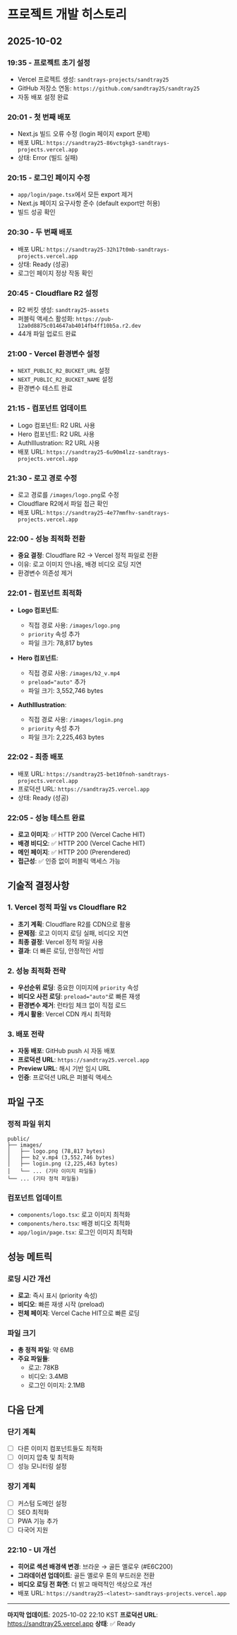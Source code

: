 # 프로젝트 개발 히스토리

## 2025-10-02

### 19:35 - 프로젝트 초기 설정
- Vercel 프로젝트 생성: `sandtrays-projects/sandtray25`
- GitHub 저장소 연동: `https://github.com/sandtray25/sandtray25`
- 자동 배포 설정 완료

### 20:01 - 첫 번째 배포
- Next.js 빌드 오류 수정 (login 페이지 export 문제)
- 배포 URL: `https://sandtray25-86vctgkg3-sandtrays-projects.vercel.app`
- 상태: Error (빌드 실패)

### 20:15 - 로그인 페이지 수정
- `app/login/page.tsx`에서 모든 export 제거
- Next.js 페이지 요구사항 준수 (default export만 허용)
- 빌드 성공 확인

### 20:30 - 두 번째 배포
- 배포 URL: `https://sandtray25-32h17t0mb-sandtrays-projects.vercel.app`
- 상태: Ready (성공)
- 로그인 페이지 정상 작동 확인

### 20:45 - Cloudflare R2 설정
- R2 버킷 생성: `sandtray25-assets`
- 퍼블릭 액세스 활성화: `https://pub-12a0d8875c014647ab4014fb4ff10b5a.r2.dev`
- 44개 파일 업로드 완료

### 21:00 - Vercel 환경변수 설정
- `NEXT_PUBLIC_R2_BUCKET_URL` 설정
- `NEXT_PUBLIC_R2_BUCKET_NAME` 설정
- 환경변수 테스트 완료

### 21:15 - 컴포넌트 업데이트
- Logo 컴포넌트: R2 URL 사용
- Hero 컴포넌트: R2 URL 사용  
- AuthIllustration: R2 URL 사용
- 배포 URL: `https://sandtray25-6u90m4lzz-sandtrays-projects.vercel.app`

### 21:30 - 로고 경로 수정
- 로고 경로를 `/images/logo.png`로 수정
- Cloudflare R2에서 파일 접근 확인
- 배포 URL: `https://sandtray25-4e77mmfhv-sandtrays-projects.vercel.app`

### 22:00 - 성능 최적화 전환
- **중요 결정**: Cloudflare R2 → Vercel 정적 파일로 전환
- 이유: 로고 이미지 안나옴, 배경 비디오 로딩 지연
- 환경변수 의존성 제거

### 22:01 - 컴포넌트 최적화
- **Logo 컴포넌트**:
  - 직접 경로 사용: `/images/logo.png`
  - `priority` 속성 추가
  - 파일 크기: 78,817 bytes

- **Hero 컴포넌트**:
  - 직접 경로 사용: `/images/b2_v.mp4`
  - `preload="auto"` 추가
  - 파일 크기: 3,552,746 bytes

- **AuthIllustration**:
  - 직접 경로 사용: `/images/login.png`
  - `priority` 속성 추가
  - 파일 크기: 2,225,463 bytes

### 22:02 - 최종 배포
- 배포 URL: `https://sandtray25-bet10fnoh-sandtrays-projects.vercel.app`
- 프로덕션 URL: `https://sandtray25.vercel.app`
- 상태: Ready (성공)

### 22:05 - 성능 테스트 완료
- **로고 이미지**: ✅ HTTP 200 (Vercel Cache HIT)
- **배경 비디오**: ✅ HTTP 200 (Vercel Cache HIT)
- **메인 페이지**: ✅ HTTP 200 (Prerendered)
- **접근성**: ✅ 인증 없이 퍼블릭 액세스 가능

## 기술적 결정사항

### 1. Vercel 정적 파일 vs Cloudflare R2
- **초기 계획**: Cloudflare R2를 CDN으로 활용
- **문제점**: 로고 이미지 로딩 실패, 비디오 지연
- **최종 결정**: Vercel 정적 파일 사용
- **결과**: 더 빠른 로딩, 안정적인 서빙

### 2. 성능 최적화 전략
- **우선순위 로딩**: 중요한 이미지에 `priority` 속성
- **비디오 사전 로딩**: `preload="auto"`로 빠른 재생
- **환경변수 제거**: 런타임 체크 없이 직접 로드
- **캐시 활용**: Vercel CDN 캐시 최적화

### 3. 배포 전략
- **자동 배포**: GitHub push 시 자동 배포
- **프로덕션 URL**: `https://sandtray25.vercel.app`
- **Preview URL**: 해시 기반 임시 URL
- **인증**: 프로덕션 URL은 퍼블릭 액세스

## 파일 구조

### 정적 파일 위치
```
public/
├── images/
│   ├── logo.png (78,817 bytes)
│   ├── b2_v.mp4 (3,552,746 bytes)
│   ├── login.png (2,225,463 bytes)
│   └── ... (기타 이미지 파일들)
└── ... (기타 정적 파일들)
```

### 컴포넌트 업데이트
- `components/logo.tsx`: 로고 이미지 최적화
- `components/hero.tsx`: 배경 비디오 최적화
- `app/login/page.tsx`: 로그인 이미지 최적화

## 성능 메트릭

### 로딩 시간 개선
- **로고**: 즉시 표시 (priority 속성)
- **비디오**: 빠른 재생 시작 (preload)
- **전체 페이지**: Vercel Cache HIT으로 빠른 로딩

### 파일 크기
- **총 정적 파일**: 약 6MB
- **주요 파일들**:
  - 로고: 78KB
  - 비디오: 3.4MB
  - 로그인 이미지: 2.1MB

## 다음 단계

### 단기 계획
- [ ] 다른 이미지 컴포넌트들도 최적화
- [ ] 이미지 압축 및 최적화
- [ ] 성능 모니터링 설정

### 장기 계획
- [ ] 커스텀 도메인 설정
- [ ] SEO 최적화
- [ ] PWA 기능 추가
- [ ] 다국어 지원

### 22:10 - UI 개선
- **히어로 섹션 배경색 변경**: 브라운 → 골든 옐로우 (#E6C200)
- **그라데이션 업데이트**: 골든 옐로우 톤의 부드러운 전환
- **비디오 로딩 전 화면**: 더 밝고 매력적인 색상으로 개선
- 배포 URL: `https://sandtray25-<latest>-sandtrays-projects.vercel.app`

---

**마지막 업데이트**: 2025-10-02 22:10 KST
**프로덕션 URL**: https://sandtray25.vercel.app
**상태**: ✅ Ready
